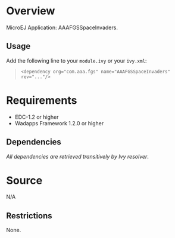 <!--
	Markdown
-->

# Overview
MicroEJ Application: AAAFGSSpaceInvaders.

## Usage
Add the following line to your `module.ivy` or your `ivy.xml`:
> `<dependency org="com.aaa.fgs" name="AAAFGSSpaceInvaders" rev="..."/>`

# Requirements
  - EDC-1.2 or higher
  - Wadapps Framework 1.2.0 or higher

## Dependencies
_All dependencies are retrieved transitively by Ivy resolver_.

# Source
N/A

## Restrictions
None.